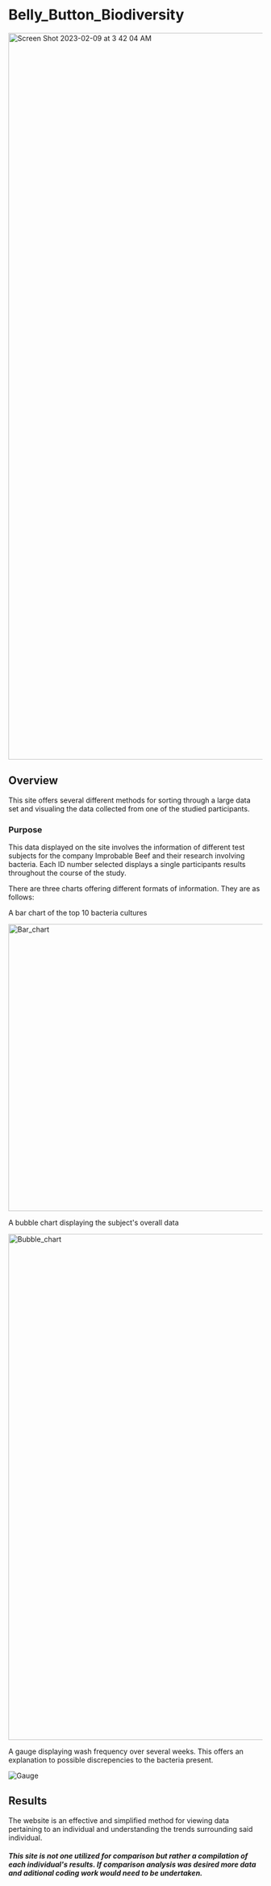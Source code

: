 # Belly_Button_Biodiversity
<img width="1440" alt="Screen Shot 2023-02-09 at 3 42 04 AM" src="https://user-images.githubusercontent.com/112206035/217761200-63621ab5-543b-4ad4-ae70-a8fb75859b3f.png">

## Overview
This site offers several different methods for sorting through a large data set and visualing the data collected from one of the studied participants.

### Purpose
This data displayed on the site involves the information of different test subjects for the company Improbable Beef and their research involving bacteria. Each ID number selected displays a single participants results throughout the course of the study. 

There are three charts offering different formats of information. They are as follows:

A bar chart of the top 10 bacteria cultures

 <img width="569" alt="Bar_chart" src="https://user-images.githubusercontent.com/112206035/217460095-3f490bf3-e8ba-47ec-8ff1-e1e773f084eb.png">

A bubble chart displaying the subject's overall data

<img width="1003" alt="Bubble_chart" src="https://user-images.githubusercontent.com/112206035/217460219-bea4dd1b-e323-4bd8-a096-73047f6d4729.png">

A gauge displaying wash frequency over several weeks. This offers an explanation to possible discrepencies to the bacteria present.

![Gauge](https://user-images.githubusercontent.com/112206035/217460521-53fc4b0e-c5b2-4677-96ac-3fb73173a89a.png)

## Results
The website is an effective and simplified method for viewing data pertaining to an individual and understanding the trends surrounding said individual.
##### This site is not one utilized for comparison but rather a compilation of each individual's results. If comparison analysis was desired more data and aditional coding work would need to be undertaken.

